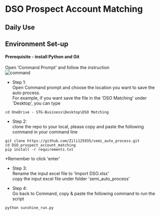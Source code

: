 # DSO Prospect Account Matching
## Daily Use
## Environment Set-up
#### Prerequisite - install Python and Git

Open 'Command Prompt' and follow the instruction\
![command](https://github.com/Zili125935/semi_auto_process/assets/107199759/0686dfed-c293-4395-8ca9-ffecd353f1cc)


* Step 1:\
 Open Command prompt and choose the location you want to save the auto process.\
 For example, if you want save the file in the 'DSO Matching' under 'Desktop', you can type 
```
cd OneDrive - STG-Business\Desktop\DSO Matching
```
* Step 2:\
 clone the repo to your local, please copy and paste the following command in your command line
```
git clone https://github.com/Zili125935/semi_auto_process.git
cd DSO_prospect_account_matching
pip install -r requirements.txt
```
*Remember to click 'enter'
* Step 3:\
Rename the input excel file to 'Import DSO.xlsx' \
copy the input excel file under folder 'semi_auto_process'

* Step 4:\
Go back to Command, copy & paste the following command to run the script
```
python sunshine_run.py
